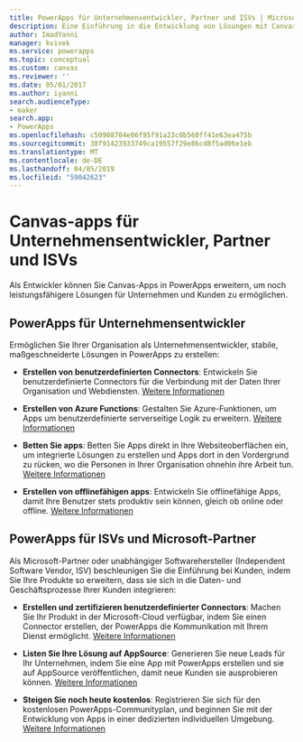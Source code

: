 ```yaml
---
title: PowerApps für Unternehmensentwickler, Partner und ISVs | Microsoft-Dokumentation
description: Eine Einführung in die Entwicklung von Lösungen mit Canvas-apps.
author: ImadYanni
manager: kvivek
ms.service: powerapps
ms.topic: conceptual
ms.custom: canvas
ms.reviewer: ''
ms.date: 05/01/2017
ms.author: iyanni
search.audienceType:
- maker
search.app:
- PowerApps
ms.openlocfilehash: c50908704e06f95f91a23c0b560ff41e63ea475b
ms.sourcegitcommit: 38f91423933749ca19557f29e86cd8f5ad06e1eb
ms.translationtype: MT
ms.contentlocale: de-DE
ms.lasthandoff: 04/05/2019
ms.locfileid: "59042623"
---
```

# <a name="canvas-apps-for-enterprise-developers-partners-and-isvs"></a>Canvas-apps für Unternehmensentwickler, Partner und ISVs

Als Entwickler können Sie Canvas-Apps in PowerApps erweitern, um noch leistungsfähigere Lösungen für Unternehmen und Kunden zu ermöglichen.

## <a name="powerapps-for-enterprise-developers"></a>PowerApps für Unternehmensentwickler

Ermöglichen Sie Ihrer Organisation als Unternehmensentwickler, stabile, maßgeschneiderte Lösungen in PowerApps zu erstellen:

- **Erstellen von benutzerdefinierten Connectors**: Entwickeln Sie benutzerdefinierte Connectors für die Verbindung mit der Daten Ihrer Organisation und Webdiensten. [Weitere Informationen](https://docs.microsoft.com/connectors/custom-connectors/)

- **Erstellen von Azure Functions**: Gestalten Sie Azure-Funktionen, um Apps um benutzerdefinierte serverseitige Logik zu erweitern. [Weitere Informationen](https://docs.microsoft.com/azure/azure-functions/functions-powerapps-scenario)

- **Betten Sie apps**: Betten Sie Apps direkt in Ihre Websiteoberflächen ein, um integrierte Lösungen zu erstellen und Apps dort in den Vordergrund zu rücken, wo die Personen in Ihrer Organisation ohnehin ihre Arbeit tun. [Weitere Informationen](embed-apps-dev.md)

- **Erstellen von offlinefähigen apps**: Entwickeln Sie offlinefähige Apps, damit Ihre Benutzer stets produktiv sein können, gleich ob online oder offline. [Weitere Informationen](offline-apps.md)

## <a name="powerapps-for-isvs-and-microsoft-partners"></a>PowerApps für ISVs und Microsoft-Partner

Als Microsoft-Partner oder unabhängiger Softwarehersteller (Independent Software Vendor, ISV) beschleunigen Sie die Einführung bei Kunden, indem Sie Ihre Produkte so erweitern, dass sie sich in die Daten- und Geschäftsprozesse Ihrer Kunden integrieren:

- **Erstellen und zertifizieren benutzerdefinierter Connectors**: Machen Sie Ihr Produkt in der Microsoft-Cloud verfügbar, indem Sie einen Connector erstellen, der PowerApps die Kommunikation mit Ihrem Dienst ermöglicht. [Weitere Informationen](https://docs.microsoft.com/connectors/custom-connectors/submit-certification)

- **Listen Sie Ihre Lösung auf AppSource**: Generieren Sie neue Leads für Ihr Unternehmen, indem Sie eine App mit PowerApps erstellen und sie auf AppSource veröffentlichen, damit neue Kunden sie ausprobieren können. [Weitere Informationen](dev-appsource-test-drive.md)

- **Steigen Sie noch heute kostenlos**: Registrieren Sie sich für den kostenlosen PowerApps-Communityplan, und beginnen Sie mit der Entwicklung von Apps in einer dedizierten individuellen Umgebung. [Weitere Informationen](../dev-community-plan.md)
